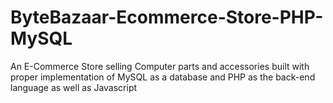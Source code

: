 # ByteBazaar-Ecommerce-Store-PHP-MySQL
An E-Commerce Store selling Computer parts and accessories built with proper implementation of MySQL as a database and PHP as the back-end language as well as Javascript
